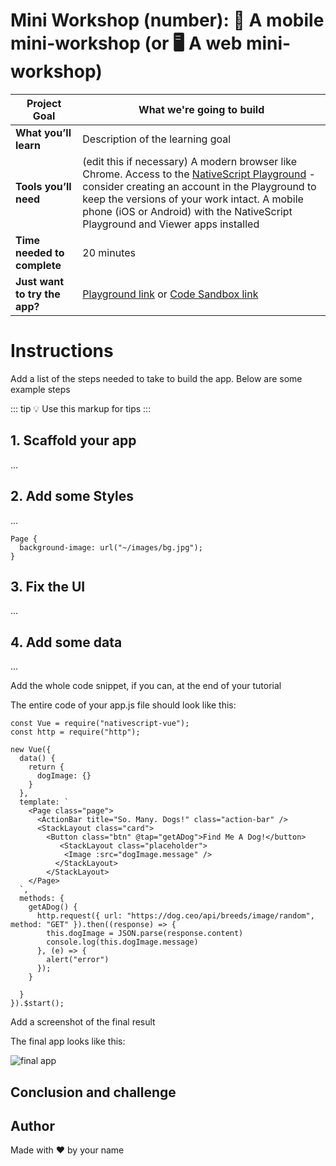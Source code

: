 # Mini Workshop (number): 📱 A mobile mini-workshop (or 🖥️ A web mini-workshop)

| **Project Goal**            | What we're going to build                                                                                                                                   |
| --------------------------- | ------------------------------------------------------------------------------------------------------------------------------------------------------------------------------------------------ |
| **What you’ll learn**       | Description of the learning goal                                                                                             |
| **Tools you’ll need**       | (edit this if necessary) A modern browser like Chrome. Access to the [NativeScript Playground](http://play.nativescript.org) - consider creating an account in the Playground to keep the versions of your work intact. A mobile phone (iOS or Android) with the NativeScript Playground and Viewer apps installed |
| **Time needed to complete** | 20 minutes  
| **Just want to try the app?** | [Playground link](https://play.nativescript.org/) or [Code Sandbox link](https://codesandbox.io)                                                                          

# Instructions

Add a list of the steps needed to take to build the app. Below are some example steps

::: tip 💡
Use this markup for tips
:::

## 1. Scaffold your app

...

## 2. Add some Styles

...

```
Page {
  background-image: url("~/images/bg.jpg");
}
```
## 3. Fix the UI

...

## 4. Add some data

...

Add the whole code snippet, if you can, at the end of your tutorial

The entire code of your app.js file should look like this:

```
const Vue = require("nativescript-vue");
const http = require("http");

new Vue({
  data() {
    return {
      dogImage: {}
    }
  },
  template: `
    <Page class="page">
      <ActionBar title="So. Many. Dogs!" class="action-bar" />
      <StackLayout class="card">
        <Button class="btn" @tap="getADog">Find Me A Dog!</button>
           <StackLayout class="placeholder">
            <Image :src="dogImage.message" />
          </StackLayout>
        </StackLayout>
    </Page>
  `,
  methods: {
    getADog() {
      http.request({ url: "https://dog.ceo/api/breeds/image/random", method: "GET" }).then((response) => {
        this.dogImage = JSON.parse(response.content)
        console.log(this.dogImage.message)
      }, (e) => {
        alert("error")
      });
    }

  }
}).$start();
```

Add a screenshot of the final result 

The final app looks like this:

![final app](./images/playground3.png)

## Conclusion and challenge

## Author

Made with ❤️ by your name






                                                            
